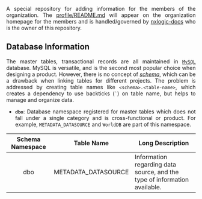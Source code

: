 <div align = "justify">

A special repository for adding information for the members of the organization. The [profile/README.md](./profile/README.md) will appear on the organization homepage for the members and is handled/governed by [nxlogic-docs](https://github.com/nxlogics-docs) who is the owner of this repository.

## Database Information

The master tables, transactional records are all maintained in [`MySQL`](https://www.mysql.com/) database. MySQL is versatile, and is the second most popular choice when designing a product. However, there is no concept of [*schema*](https://stackoverflow.com/q/1219711/6623589), which can be a drawback when linking tables for different projects. The problem is addressed by creating table names like `<schema>.<table-name>`, which creates a dependency to use backticks (<code>`</code>) on table name, but helps to manage and organize data.

* **`dbo`**: Database namespace registered for master tables which does not fall under a single category and is cross-functional or product. For example, `METADATA_DATASOURCE` and `WorldDB` are part of this namespace.

| Schema Namespace | Table Name | Long Description |
| :---: | :---: | --- |
| dbo | METADATA_DATASOURCE | Information regarding data source, and the type of information available. |

</div>
